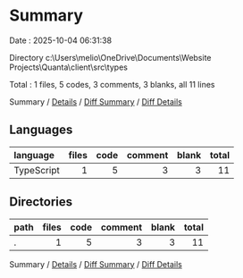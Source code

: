 # Summary

Date : 2025-10-04 06:31:38

Directory c:\\Users\\melio\\OneDrive\\Documents\\Website Projects\\Quanta\\client\\src\\types

Total : 1 files,  5 codes, 3 comments, 3 blanks, all 11 lines

Summary / [Details](details.md) / [Diff Summary](diff.md) / [Diff Details](diff-details.md)

## Languages
| language | files | code | comment | blank | total |
| :--- | ---: | ---: | ---: | ---: | ---: |
| TypeScript | 1 | 5 | 3 | 3 | 11 |

## Directories
| path | files | code | comment | blank | total |
| :--- | ---: | ---: | ---: | ---: | ---: |
| . | 1 | 5 | 3 | 3 | 11 |

Summary / [Details](details.md) / [Diff Summary](diff.md) / [Diff Details](diff-details.md)